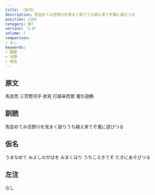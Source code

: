 ```yaml
---
title: （詠河）
description: 馬並めてみ吉野川を見まく欲りうち越え来てぞ瀧に遊びつる
position: 1104
category: 巻7
version: '1.0'
volume: 7
comparison:
- なし
keywords:
- 雑歌
- 吉野
- 地名
---
```


## 原文

馬並而 三芳野河乎 欲見 打越来而曽 瀧尓遊鶴

## 訓読

馬並めてみ吉野川を見まく欲りうち越え来てぞ瀧に遊びつる

## 仮名

うまなめて みよしのがはを みまくほり うちこえきてぞ たきにあそびつる

## 左注

なし
